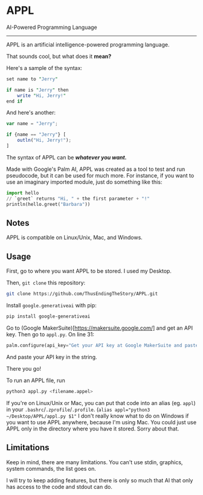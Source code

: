 # APPL
AI-Powered Programming Language

---

APPL is an artificial intelligence-powered programming language.

That sounds cool, but what does it **mean?**

Here's a sample of the syntax:
```pl
set name to "Jerry"

if name is "Jerry" then
    write "Hi, Jerry!"
end if
```
And here's another:
```js
var name = "Jerry";

if {name == "Jerry"} [
    outln("Hi, Jerry!");
]
```

The syntax of APPL can be ***whatever you want.***

Made with Google's Palm AI, APPL was created as a tool to test and run pseudocode, but it can be used for much more. For instance, if you want to use an imaginary imported module, just do something like this:
```py
import hello
// `greet` returns "Hi, " + the first parameter + "!"
println(hello.greet("Barbara"))
```

## Notes
APPL is compatible on Linux/Unix, Mac, and Windows.

## Usage
First, go to where you want APPL to be stored. I used my Desktop.

Then, `git clone` this repository:
```sh
git clone https://github.com/ThusEndingTheStory/APPL.git
```

Install `google.generativeai` with pip:
```sh
pip install google-generativeai
```

Go to (Google MakerSuite)[https://makersuite.google.com/] and get an API key. Then go to `appl.py`. On line 31:
```py
palm.configure(api_key="Get your API key at Google MakerSuite and paste it here")
```
And paste your API key in the string.

There you go!

To run an APPL file, run
```sh
python3 appl.py <filename.appel>
```
If you're on Linux/Unix or Mac, you can put that code into an alias (eg. `appl`) in your `.bashrc`/`.zprofile`/`.profile`. (`alias appl="python3 ~/Desktop/APPL/appl.py $1"` I don't really know what to do on Windows if you want to use APPL anywhere, because I'm using Mac. You could just use APPL only in the directory where you have it stored. Sorry about that.

## Limitations
Keep in mind, there are many limitations. You can't use stdin, graphics, system commands, the list goes on.

I will try to keep adding features, but there is only so much that AI that only has access to the code and stdout can do.
